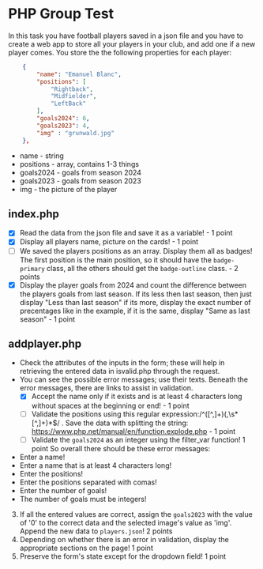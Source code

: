 # PHP Group Test

In this task you have football players saved in a json file and you have to create a web app to store all your players in your club, and add one if a new player comes. You store the the following properties for each player:

```json
    {
        "name": "Emanuel Blanc",
        "positions": [
            "Rightback",
            "Midfielder",
            "LeftBack"
        ],
        "goals2024": 6,
        "goals2023": 4,
        "img" : "grunwald.jpg"
    },
```
- name - string
- positions - array, contains 1-3 things
- goals2024 - goals from season 2024
- goals2023 - goals from season 2023
- img - the picture of the player

## index.php
- [x] Read the data from the json file and save it as a variable! - 1 point
- [x] Display all players name, picture on the cards! - 1 point
- [ ] We saved the players positions as an array. Display them all as badges! The first position is the main position, so it should have the `badge-primary` class, all the others should get the `badge-outline` class. - 2 points
- [x] Display the player goals from 2024 and count the difference between the players goals from last season. If its less then last season, then just display "Less than last season" if its more, display the exact number of precentages like in the example, if it is the same, display "Same as last season" - 1 point

## addplayer.php
- Check the attributes of the inputs in the form; these will help in retrieving the entered data in isvalid.php through the request.	
- You can see the possible error messages; use their texts. Beneath the error messages, there are links to assist in validation.	
    - [x] Accept the name only if it exists and is at least 4 characters long without spaces at the beginning or end! - 1 point
    - [ ] Validate the positions using this regular expression:/^([^,]+)(,\s*[^,]+)*$/ . Save the data with splitting the string: https://www.php.net/manual/en/function.explode.php - 1 point
    - [ ] Validate the `goals2024` as an integer using the filter_var function! 1 point
So overall there should be these error messages:
- Enter a name!
- Enter a name that is at least 4 characters long!
- Enter the positions!
- Enter the positions separated with comas!
- Enter the number of goals!
- The number of goals must be integers!
3.	If all the entered values are correct, assign the `goals2023` with the value of '0' to the correct data and the selected image's value as 'img'. Append the new data to `players.json`!	2 points
4.	Depending on whether there is an error in validation, display the appropriate sections on the page!	1 point
5.	Preserve the form's state except for the dropdown field!	1 point